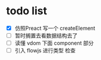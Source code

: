# todo list 
- [x] 仿照Preact 写一个 createElement 
- [ ] 暂时搁置去看数据结构去了
- [ ] 读懂 vdom 下面 component 部分
- [ ] 引入 flowjs 进行类型 检查 
